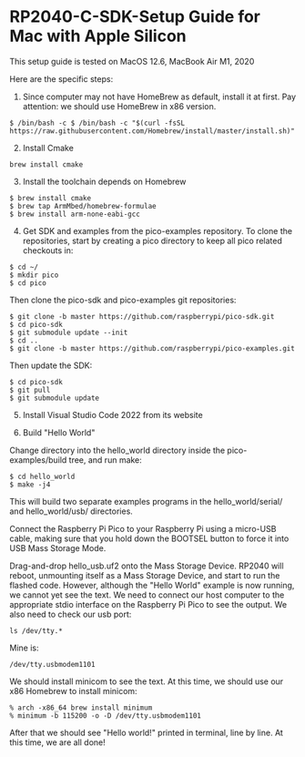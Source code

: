 # RP2040-C-SDK-Setup Guide for Mac with Apple Silicon
This setup guide is tested on MacOS 12.6, MacBook Air M1, 2020

Here are the specific steps:
1. Since computer may not have HomeBrew as default, install it at first.
Pay attention: we should use HomeBrew in x86 version.

```
$ /bin/bash -c $ /bin/bash -c "$(curl -fsSL https://raw.githubusercontent.com/Homebrew/install/master/install.sh)"
```
2. Install Cmake

```
brew install cmake
```
3. Install the toolchain depends on Homebrew
```
$ brew install cmake 
$ brew tap ArmMbed/homebrew-formulae
$ brew install arm-none-eabi-gcc
```

4. Get SDK and examples from the pico-examples repository.
To clone the repositories, start by creating a pico directory to keep all pico related checkouts in:
```
$ cd ~/ 
$ mkdir pico
$ cd pico
```
Then clone the pico-sdk and pico-examples git repositories:
```
$ git clone -b master https://github.com/raspberrypi/pico-sdk.git
$ cd pico-sdk
$ git submodule update --init
$ cd ..
$ git clone -b master https://github.com/raspberrypi/pico-examples.git
```
Then update the SDK:
```
$ cd pico-sdk
$ git pull
$ git submodule update
```
5. Install Visual Studio Code 2022 from its website

6. Build "Hello World"

Change directory into the hello_world directory inside the pico-examples/build tree, and run make:
```
$ cd hello_world
$ make -j4
```
This will build two separate examples programs in the hello_world/serial/ and hello_world/usb/ directories.

Connect the Raspberry Pi Pico to your Raspberry Pi using a micro-USB cable, making sure that you hold down the BOOTSEL button to force it into USB Mass Storage Mode.

Drag-and-drop hello_usb.uf2 onto the Mass Storage Device.
RP2040 will reboot, unmounting itself as a Mass Storage Device, and start to run the flashed code.
However, although the "Hello World" example is now running, we cannot yet see the text. We need to connect our host computer to the appropriate stdio interface on the Raspberry Pi Pico to see the output.
We also need to check our usb port:
```
ls /dev/tty.*
```
Mine is:
```
/dev/tty.usbmodem1101
```
We should install minicom to see the text. At this time, we should use our x86 Homebrew to install minicom:
```
% arch -x86_64 brew install minimum
% minimum -b 115200 -o -D /dev/tty.usbmodem1101
```
After that we should see "Hello world!" printed in terminal, line by line.
At this time, we are all done!
